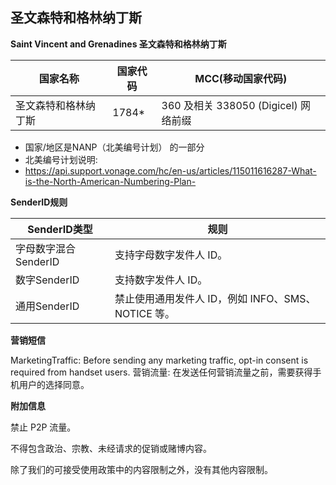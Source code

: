 ## 圣文森特和格林纳丁斯

__Saint Vincent and Grenadines  圣文森特和格林纳丁斯__

| 国家名称       | 国家代码  | MCC(移动国家代码)                   |
|------------|-------|-------------------------------|
| 圣文森特和格林纳丁斯 | 1784* | 360 及相关 338050 (Digicel) 网络前缀 |

* 国家/地区是NANP（北美编号计划） 的一部分
* 北美编号计划说明:
* https://api.support.vonage.com/hc/en-us/articles/115011616287-What-is-the-North-American-Numbering-Plan-


__SenderID规则__

| SenderID类型     | 规则                                 |
|----------------|------------------------------------|
| 字母数字混合SenderID | 支持字母数字发件人 ID。                      |
| 数字SenderID     | 支持数字发件人 ID。                        |
| 通用SenderID     | 禁止使用通用发件人 ID，例如 INFO、SMS、NOTICE 等。 |


__营销短信__

MarketingTraffic: Before sending any marketing traffic, opt-in consent is required from handset users.
营销流量: 在发送任何营销流量之前，需要获得手机用户的选择同意。

__附加信息__

禁止 P2P 流量。

不得包含政治、宗教、未经请求的促销或赌博内容。

除了我们的可接受使用政策中的内容限制之外，没有其他内容限制。
